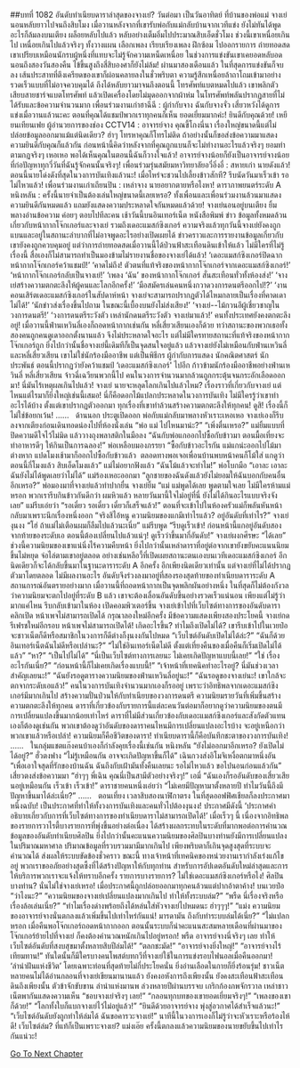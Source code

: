 ##บทที่ 1082 อันดับทำเนียบดาราล่าสุดของจางเย่?
วันต่อมา
เป็นวันอาทิตย์
ที่บ้านของพ่อแม่ จางเย่นอนหลับยาวไปจนถึงสิบโมง
เมื่อวานหลังจากที่เขารับพ่อกับแม่กลับบ้านจากเวทีแข่ง ยังไม่ทันได้พูดอะไรก็ล้มลงบนเตียง ผล็อยหลับไปแล้ว หลับอย่างเต็มอิ่มไปประมาณสิบเอ็ดชั่วโมง ช่วงนี้เขาเหนื่อยเกินไป เหนื่อยเกินไปแล้วจริงๆ ทั้งวางแผน เลือกเพลง เรียบเรียงเพลง ฝึกซ้อม ไปออกรายการ ถ่ายทอดสด เขาเปรียบเหมือนนักรบผู้หนึ่งที่แทบจะไม่รู้จักความเหน็ดเหนื่อย ในช่วงการแข่งขันเขาเคยอดหลับอดนอนถึงสองวันสองคืน ไข้ขึ้นสูงถึงสี่สิบองศาก็ยังไม่ล้ม! ผ่านมาสองเดือนแล้ว ในที่สุดการแข่งขันก็จบลง เส้นประสาทที่ตึงเครียดของเขาก็ผ่อนคลายลงในชั่วพริบตา ความรู้สึกเหนื่อยล้าถาโถมเข้ามาอย่างรวดเร็วแบบที่ไม่อาจควบคุมได้ ถึงได้หลับยาวมาจนถึงตอนนี้
โทรศัพท์แบตหมดไปแล้ว
เขาพลิกตัวเสียบสายชาร์จแบตโทรศัพท์ แล้วเปิดเครื่องโดยไม่มุดออกจากผ้าห่ม
ในโทรศัพท์พลันปรากฏสายที่ไม่ได้รับและข้อความจำนวนมาก
เพื่อนร่วมงานเก่าฮาฉีฉี : ผู้กำกับจาง ฉันกับจางจั่ว เสี่ยวหวังได้ดูการแข่งเมื่อวานแล้วนะคะ ตอนที่คุณได้แชมป์พวกเราทุกคนก็เห็น ยอดเยี่ยมมากค่ะ! ยินดีกับคุณด้วย!
เหยียนเทียนเฟย ผู้อำนวยการของช่อง CCTV14 : อาจารย์จาง คุณขี้โกงนี่นา เรื่องใหญ่ขนาดนี้แต่ไม่ปล่อยข้อมูลออกมาแม้แต่นิดเดียว? ฮ่าๆ โทรหาคุณก็โทรไม่ติด ถ้าอย่างนั้นก็ขอส่งข้อความมาแสดงความยินดีกับคุณก็แล้วกัน ก่อนหน้านี้คิดว่าหลังจากที่คุณถูกแบนก็จะไม่ทำงานอะไรแล้วจริงๆ ยอมทำตามกฎจริงๆ เหอเหอ พอได้เห็นคุณในตอนนี้ฉันก็วางใจแล้ว! อาจารย์จางน้อยก็ยังเป็นอาจารย์จางน้อยที่ก่อปัญหาทุกวี่วันที่ฉันรู้จักคนนั้นจริงๆ!
เพื่อนร่วมรุ่นสมัยมหาวิทยาลัยอวี๋อิ่งอี๋ : สหายเก่า นายดังแล้ว! ตอนนี้นายโด่งดังที่สุดในวงการบันเทิงแล้วนะ! เมื่อไหร่จะชวนไปเลี้ยงข้าวสักที? รีบนัดวันมาเร็วเข้า รอไม่ไหวแล้ว!
เพื่อนร่วมงานเก่าเถียนปิน : เหล่าจาง นายอยากตายหรือไงหา!
ดาราภาพยนตร์ระดับ A หนิงหลัน : ครั้งนี้นายจำเป็นต้องเล่นใหญ่ขนาดนี้เลยเหรอ?
ทั้งเพื่อนและเพื่อนร่วมงานล้วนมาแสดงความยินดีกันหมดแล้ว แถมยังแสดงความประหลาดใจกันหมดแล้วด้วย!
จางเย่นอนอยู่บนเตียง ยิ้มพลางอ่านข้อความ ค่อยๆ ตอบไปทีละคน
เช้าวันนี้บนอินเทอร์เน็ต หนังสือพิมพ์ ข่าว ข้อมูลทั้งหมดล้วนเกี่ยวกับหน้ากากโจ๊กเกอร์และจางเย่ รวมถึงเดอะแมสก์ซิงเกอร์ ความจริงแล้วทุกวันนี้จางเย่ยังคงถูกแบนและอยู่ในสถานะลำบากที่ไม่อาจพูดอะไรอย่างเปิดเผยได้ ข่าวคราวและการรายงานข้อมูลเกี่ยวกับเขายังคงถูกควบคุมอยู่ แต่ว่าการถ่ายทอดสดเมื่อวานนี้ได้ป่วนฟ้าสะเทือนดินเข้าให้แล้ว ไม่มีใครที่ไม่รู้เรื่องนี้ สื่อเองก็ไม่สามารถทำเป็นมองข้ามไม่รายงานชื่อของจางเย่ได้แล้ว!
‘เดอะแมสก์ซิงเกอร์ปิดฉาก หน้ากากโจ๊กเกอร์คว้าแชมป์!’
‘คาดไม่ถึง! ตัวตนที่แท้จริงของหน้ากากโจ๊กเกอร์จากเดอะแมสก์ซิงเกอร์!’
‘หน้ากากโจ๊กเกอร์กลับเป็นจางเย่!’
‘เพลง ‘ฉัน’ ของหน้ากากโจ๊กเกอร์ สั่นสะเทือนทั่วทั้งห้องส่ง!’
‘จางเย่สร้างความตกตะลึงให้ผู้คนและโลกอีกครั้ง!’
‘มือสมัครเล่นคนหนึ่งกวาดวงการดนตรีออกไป!?’
‘งานคอนเสิร์ตเดอะแมสก์ซิงเกอร์ในสัปดาห์หน้า จางเย่จะสามารถปรากฏตัวได้ไหมกลายเป็นเรื่องที่คาดเดาไม่ได้!’
‘นักข่าวส่งเรื่องขึ้นไปถาม ในขณะนี้เบื้องบนยังไม่ส่งเสียง!’
‘จางเย่--ไม้กวนอึผู้เชี่ยวชาญในวงการดนตรี!’
‘วงการดนตรีระวังตัว เหล่านักดนตรีระวังตัว จางเย่มาแล้ว!’
คนทั้งประเทศยังคงตกตะลึงอยู่!
เมื่อวานนี้ฟ่านเหวินลี่เองก็ถอดหน้ากากเช่นกัน หลี่เสี่ยวเสียนเองก็ด้วย ทว่าสถานะของพวกเธอทั้งสองคนถูกคนดูเดาออกตั้งนานแล้ว จึงไม่ประหลาดใจอะไร แต่ไม่มีใครทายสถานะที่แท้จริงของหน้ากากโจ๊กเกอร์ถูก ยิ่งไปกว่านั้นชื่อจางเย่นี้เดิมทีก็เป็นจุดสนใจอยู่แล้ว แล้วจางเย่ยังไม่เหมือนกับฟ่านเหวินลี่และหลี่เสี่ยวเสียน เขาไม่ใช่นักร้องมืออาชีพ แต่เป็นพิธีกร ผู้กำกับการแสดง นักคณิตศาสตร์ นักประพันธ์ ตอนนี้ปรากฏว่ายังคว้าแชมป์ ‘เดอะแมสก์ซิงเกอร์' ไปอีก ก้าวข้ามนักร้องมืออาชีพอย่างฟ่านเหวินลี่ หลี่เสี่ยวเสียน จ้าวฉี่เฉวียนพวกนี้ไป คนในวงการจำนวนมากล้วนถูกกระตุ้นจนกระอักเลือดออกมา! นี่มันไร้เหตุผลเกินไปแล้ว! จางเย่ นายจะหลุดโลกเกินไปแล้วไหม?
เรื่องราวที่เกี่ยวกับจางเย่ แต่ไหนแต่ไรมาก็ยิ่งใหญ่เช่นนี้เสมอ!
นี่ก็คือดอกไม้แปลกประหลาดในวงการบันเทิง ไม่มีใครรู้ว่าเขาทำอะไรได้บ้าง ตั้งแต่เขาปรากฏตัวออกมา ทุกเรื่องที่เขาทำล้วนสร้างความตกตะลึงให้ทุกคน!
ดูสิ!
เรื่องนี้ก็ไม่ใช่ข้อยกเว้น!
……
 
ด้านนอก ประตูเปิดออก
พ่อกับแม่กลับมาพลางหัวเราะเหอเหอ
จางเย่เองก็รีบลงจากเตียงก่อนเดินทอดน่องไปที่ห้องนั่งเล่น “พ่อ แม่ ไปไหนมาน่ะ?”
“เพิ่งตื่นเหรอ?” แม่ยิ้มแบบที่ปิดความดีใจไว้ไม่มิด แล้ววางถุงพลาสติกในมือลง “ฉันกับพ่อแกออกไปซื้อกับข้าวมา ตอนมื้อเที่ยงจะทำอาหารดีๆ ให้กินเป็นการฉลอง!”
พ่อเหลือบมองภรรยา “ซื้อกับข้าวอะไรกัน แม่แกน่ะออกไปโม้มาต่างหาก แปดโมงเช้ามาก็ออกไปซื้อกับข้าวแล้ว  ตลอดทางพอเจอเพื่อนบ้านพบหน้าคนก็โม้ใส่ แกดูว่าตอนนี้กี่โมงแล้ว สิบเอ็ดโมงแล้ว”
แม่ไม่อยากฟังแล้ว “ฉันโม้แล้วจะทำไม!”
พ่อโบกมือ “เอาละ เอาละ ฉันยังไม่ได้พูดเลยว่าไม่ได้”
แม่ร้องเหอะออกมา “ลูกชายของฉันดังแล้วยังไม่ยอมให้ฉันบอกกับคนอื่นอีกเหรอ?”
พ่อมองมาที่จางเย่แล้วทำปากยื่น
จางเย่ยิ้ม “แม่ แม่พูดได้เลย พูดตามใจเลย ไม่มีใครห้ามแม่หรอก พวกเรารีบกินข้าวกันดีกว่า ผมหิวแล้ว หลายวันมานี้ใจไม่อยู่ที่นี่ ยังไม่ได้กินอะไรแบบจริงจังเลย”
แม่รีบเอ่ยว่า “รอเดี๋ยว รอเดี๋ยว เดี๋ยวก็เสร็จแล้ว!” ตอนที่จะเข้าไปในห้องครัวแม่ก็พลันหันหน้ากลับมาเพราะนึกเรื่องหนึ่งออก “จริงสิไอ้หนู ความนิยมของแกมีเท่าไรแล้ว? อยู่อันดับที่เท่าไร?”
จางเย่งุนงง “โฮ่ ถ้าแม่ไม่เตือนผมก็ลืมไปแล้วนะเนี่ย”
แม่รีบพูด “รีบดูเร็วเข้า! ก่อนหน้านี้แกอยู่อันดับสองจากท้ายของระดับเอ ตอนนี้ต้องเปลี่ยนไปแล้วแน่ๆ! ดูเร็วว่าขึ้นมากี่อันดับ!”
จางเย่ผงกศีรษะ “ได้เลย”
ช่วงนี้ความนิยมของเขาแน่นิ่งไร้ความคืบหน้า ยิ่งไปกว่านั้นเหล่าดาราที่อยู่ต่อจากเขายังขยับคะแนนนิยมขึ้นไม่หยุด จ่อไล่ตามเขาอยู่ตลอด อย่างเช่นหลีอวี้ที่เปิดเผยสถานะตนเองบนเวทีเดอะแมสก์ซิงเกอร์ อีกนิดเดียวก็จะได้กลับขึ้นมาในฐานะดาราระดับ A อีกครั้ง อีกเพียงนิดเดียวเท่านั้น แต่จางเย่ที่ไม่ได้ปรากฏตัวมาโดยตลอด ไม่มีผลงานอะไร อันดับจึงร่วงลงมาอยู่ที่สองรองสุดท้ายของทำเนียบดาราระดับ A สถานการณ์อันตรายอย่างมาก เมื่อวานนี้ที่ถอดหน้ากากเป็นจุดพลิกผันอย่างหนึ่ง ในที่สุดก็ไม่ต้องกังวลว่าความนิยมจะตกไปอยู่ที่ระดับ B แล้ว เขาจะต้องเลื่อนอันดับขึ้นอย่างรวดเร็วแน่นอน เพียงแต่ไม่รู้ว่ามากแค่ไหน
รีบกลับเข้ามาในห้อง เปิดคอมพิวเตอร์ขึ้น
จางเย่เข้าไปที่เว็บไซต์ทางการของอันดับดารา คลิกเปิด
หน้าเพจไม่สามารถเปิดได้
กรุณาลองใหม่อีกครั้ง
มีข้อความแสดงเพียงสองประโยคนี้
จางเย่กดรีเฟรชใหม่อีกรอบ
หน้าเพจไม่สามารถเปิดได้!
เกิดอะไรขึ้น?
ทำไมถึงเปิดไม่ได้?
เขารีบเข้าไปในเวยป๋อ จะชาวเน็ตก็ดีหรือสมาชิกในวงการก็ดีต่างก็งุนงงกันไปหมด
“เว็บไซต์อันดับเปิดไม่ได้ล่ะ?”
“ฉันก็ด้วย อินเทอร์เน็ตฉันไม่ดีหรือเปล่านะ?”
“ไม่ใช่อินเทอร์เน็ตไม่ดี ตั้งแต่เที่ยงคืนของเมื่อคืนก็เริ่มเปิดไม่ได้แล้ว”
“หา?”
“เป็นไปไม่ได้”
“นี่เป็นเว็บไซต์ทางการเลยนะ ไม่เคยเกิดปัญหาแบบนี้เลย!”
“ใช่ เรื่องอะไรกันเนี่ย?”
“ก่อนหน้านี้ก็ไม่เคยเกิดเรื่องแบบนี้!”
“เจ้าหน้าที่เทคนิคทำอะไรอยู่? นี่มันช่วงเวลาสำคัญเลยนะ!”
“ฉันยังรอดูตารางความนิยมของฟ่านเหวินลี่อยู่นะ!”
“ฉันรอดูของจางเย่นะ! เขาใกล้จะตกจากระดับเอแล้ว!”
คนในวงการบันเทิงจำนวนมากเองก็รออยู่ เพราะว่าอิทธิพลจากเดอะแมสก์ซิงเกอร์มีมากเกินไป สร้างความปั่นป่วนให้กับทำเนียบของวงการดนตรี ความนิยมรายวันที่เพิ่มขึ้นสร้างความตกตะลึงให้ทุกคน ดาราที่เกี่ยวข้องกับรายการนี้แต่ละคนวันต่อมาก็อยากดูว่าความนิยมของตนมีการเปลี่ยนแปลงขึ้นมากน้อยเท่าไหร่ ดาราที่ไม่มีส่วนเกี่ยวข้องกับเดอะแมสก์ซิงเกอร์และสังกัดตัวแทนเองก็ต้องดูเช่นกัน พวกเขาต้องดูว่าอันดับของดาราคนไหนมีการเปลี่ยนแปลงอะไรบ้าง จะอยู่เหนือกว่าพวกเขาแล้วหรือเปล่า!
ความนิยมก็คือชีวิตของดารา!
ทำเนียบดารานี้ก็คือบันทึกชะตาของวงการบันเทิง!
……
 
ในกลุ่มแชตแก๊งคนบ้าเองก็กำลังคุยเรื่องนี้เช่นกัน
หนิงหลัน “ยังไม่ออกมาอีกเหรอ? ยังเปิดไม่ได้อยู่?”
ฮั่วตงฟาง “ไม่รู้เหมือนกัน อาจจะเกิดปัญหาขึ้นก็ได้”
เฉินกวงส่งอิโมจิเหงื่อตกมาหนึ่งอัน “เพื่อเอาใจสุดที่รักของบ้านฉัน ฉันถึงกับเฝ้ามันทั้งคืนเลยนะ รอไม่ไหวแล้ว ขอไปนอนก่อนแล้วกัน”
เสี่ยวตงส่งข้อความมา “ฮ่าๆๆ พี่เฉิน คุณนี่เป็นสามีตัวอย่างจริงๆ!”
เอมี่ “ฉันเองก็รออันดับของเสี่ยวเสียนอยู่เหมือนกัน เร็วเข้า เร็วเข้า!”
ดาราชายคนหนึ่งเอ่ยว่า “ไม่เคยมีปัญหามาตั้งหลายปี ทำไมวันนี้ถึงมีปัญหาขึ้นมาได้ล่ะเนี่ย?”
……
 
ตอนเที่ยง
เวลาสิบสองนาฬิกาตรง
ในที่สุดออฟฟิศเชียลก็ลงประกาศมาหนึ่งฉบับ!
เป็นประกาศที่ทำให้ทั้งวงการบันเทิงและคนทั่วไปต้องงุนงง!
ประกาศมีดังนี้
‘ประกาศคำอธิบายเกี่ยวกับการที่เว็บไซต์ทางการของทำเนียบดาราไม่สามารถเปิดได้!’
เมื่อเร็วๆ นี้ เนื่องจากอิทธิพลของรายการวาไรตี้บางรายการที่พุ่งขึ้นอย่างต่อเนื่อง ได้สร้างผลกระทบในระดับที่มากพอต่อการคำนวณข้อมูลของอันดับทำเนียบศิลปิน ยิ่งไปกว่านั้นคะแนนความนิยมของศิลปินบางท่านยังมีการเปลี่ยนแปลงในปริมาณมหาศาล ปริมาณข้อมูลที่รวบรวมมามีมากเกินไป เพียงพริบตาก็เกินจุดสูงสุดที่ระบบจะคำนวณได้ ส่งผลให้ระบบขัดข้องชั่วคราว ขณะนี้ ทางเจ้าหน้าที่เทคนิคของหน่วยงานเรากำลังเร่งแก้ไขอยู่ พวกเราขออภัยอย่างสุดซึ้งที่ได้สร้างปัญหาให้กับทุกท่าน สำหรับการอัปเดตอันดับใหม่ล่าสุดและการให้บริการพวกเราจะแจ้งให้ทราบอีกครั้ง
รายการบางรายการ?
ไม่ใช่เดอะแมสก์ซิงเกอร์หรือไง!
ศิลปินบางท่าน?
นั่นไม่ใช่จางเย่เหรอ!
เมื่อประกาศนี้ถูกปล่อยออกมาทุกคนล้วนแต่ปากอ้าตาค้าง!
บนเวยป๋อ
“ว่าไงนะ?”
“ความนิยมของจางเย่เปลี่ยนแปลงมากเกินไป ทำให้ทั้งระบบล่ม?”
“พรืด นี่เรื่องจริงหรือเรื่องล้อเล่นเนี่ย?”
“ทำไมเรื่องด่างพร้อยถึงได้หล่นใส่หัวจางเย่ไปหมดนะ ฮ่าๆๆๆ!”
“แม่ง ความนิยมของอาจารย์จางนั่นตกลงแล้วเพิ่มขึ้นไปเท่าไหร่กันแน่! มารดามัน ถึงกับทำระบบล่มได้เนี่ย?”
“ไม่แปลกหรอก เมื่อคืนพอโจ๊กเกอร์ถอดหน้ากากออก ตอนนั้นระบบก็นำคะแนนสะสมหลายเดือนที่ผ่านมาของโจ๊กเกอร์ย้ายไปที่จางเย่ ก็คงต้องคำนวณหนักเกินไปอยู่หรอก! พรืด อาจารย์จางนี่จริงๆ เลย ทำให้เว็บไซต์อันดับที่สงบสุขมาตั้งหลายสิบปีล่มได้!”
“ตลกชะมัด!”
“อาจารย์จางยิ่งใหญ่!”
“อาจารย์จางไร้เทียมทาน!”
ทันใดนั้นก็มีใครบางคนโพสต์บทกวีที่จางเย่ใช้ในการแข่งรอบไฟนอลเมื่อคืนออกมา!
‘ลำนำฝันแห่งชีวิต’
โดยเฉพาะท่อนที่สุดท้ายไม่กี่ประโยคนั่น ยิ่งอ่านเลือดในกายก็ยิ่งร้อนรุ่ม!
ชาวเน็ตหลายคนไม่ได้อ่านกลอนที่จางเย่เขียนมานานแล้ว ยังคงอหังการถึงเพียงนั้น ยังคงสะเทือนฟ้าสะเทือนดินถึงเพียงนั้น
ตัวข้าจักขับขาน
ลำนำแห่งมานพ
ล่วงหลายปีผ่านบรรจบ เกริกก้องภพจักรวาล
เหล่าชาวเน็ตพากันแสดงความเห็น
“ชอบจางเย่จริงๆ เลย!”
“กลอนทุกบทของเขายอดเยี่ยมจริงๆ!”
“เพลงของเขาก็ด้วย!”
“โลกทั้งใบก็แบกจางเย่ไว้ไม่อยู่แล้ว!”
“ยินดีด้วยอาจารย์จาง พุ่งสู่อวกาศได้สำเร็จแล้วนะ!”
“เว็บไซต์อันดับยังถูกทำให้ล่มได้ ฉันขอคารวะจางเย่!”
นาทีนี้ในวงการเองก็ไม่รู้ว่าจะหัวเราะหรือร้องไห้ดี!
เว็บไซต์ล่ม?
ที่แท้ก็เป็นเพราะจางเย่?
แม่งเอ๊ย ครั้งนี้ตกลงแล้วความนิยมของนายขยับขึ้นไปเท่าไรกันแน่วะ!
 


[Go To Next Chapter]( ./183.md)